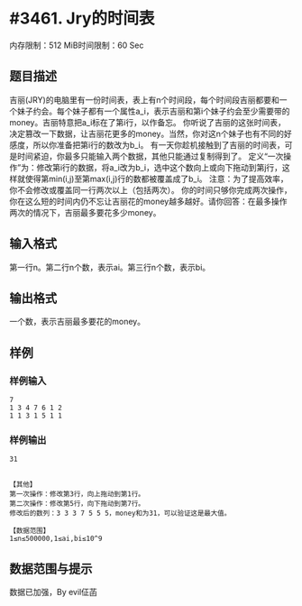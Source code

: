 # #3461. Jry的时间表

内存限制：512 MiB时间限制：60 Sec

## 题目描述

 吉丽(JRY)的电脑里有一份时间表，表上有n个时间段，每个时间段吉丽都要和一个妹子约会。每个妹子都有一个属性a_i，表示吉丽和第i个妹子约会至少需要带的money。吉丽特意把a_i标在了第i行，以作备忘。
 你听说了吉丽的这张时间表，决定篡改一下数据，让吉丽花更多的money。当然，你对这n个妹子也有不同的好感度，所以你准备把第i行的数改为b_i。
 有一天你趁机接触到了吉丽的时间表，可是时间紧迫，你最多只能输入两个数据，其他只能通过复制得到了。
 定义&ldquo;一次操作&rdquo;为：修改第i行的数据，将a_i改为b_i，选中这个数向上或向下拖动到第j行，这样就使得第min(i,j)至第max(i,j)行的数都被覆盖成了b_i。
 注意：为了提高效率，你不会修改或覆盖同一行两次以上（包括两次）。
 你的时间只够你完成两次操作，你在这么短的时间内仍不忘让吉丽花的money越多越好。请你回答：在最多操作两次的情况下，吉丽最多要花多少money。

## 输入格式

第一行n。第二行n个数，表示ai。第三行n个数，表示bi。

## 输出格式

一个数，表示吉丽最多要花的money。

## 样例

### 样例输入

    
    7
    1 3 4 7 6 1 2
    1 1 3 1 5 1 1
    
    
    

### 样例输出

    
    31
    
    
    【其他】
    第一次操作：修改第3行，向上拖动到第1行。
    第二次操作：修改第5行，向下拖动到第7行。
    修改后的数列：3 3 3 7 5 5 5，money和为31，可以验证这是最大值。
    
    【数据范围】
    1≤n≤500000,1≤ai,bi≤10^9
    
    

## 数据范围与提示

数据已加强，By evil佂菡
